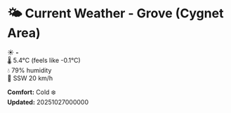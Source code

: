 # 🌤️ Current Weather - Grove (Cygnet Area)

☀️ **-**  
🌡️ 5.4°C (feels like -0.1°C)  
💧 79% humidity  
💨 SSW 20 km/h  

**Comfort:** Cold ❄️  
**Updated:** 20251027000000
